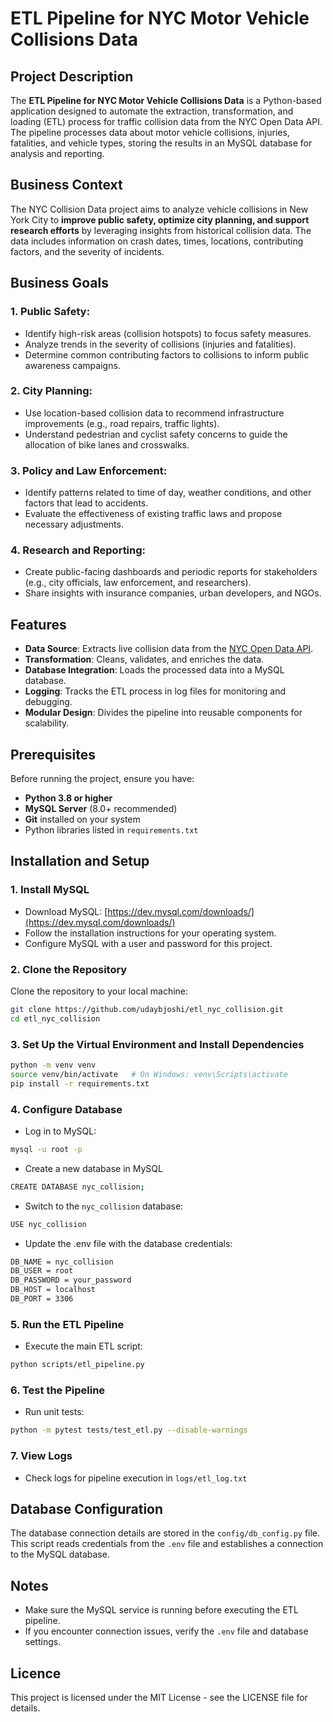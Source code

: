 # ETL Pipeline for NYC Motor Vehicle Collisions Data

## Project Description
The **ETL Pipeline for NYC Motor Vehicle Collisions Data** is a Python-based application designed to automate the extraction, transformation, and loading (ETL) process for traffic collision data from the NYC Open Data API. The pipeline processes data about motor vehicle collisions, injuries, fatalities, and vehicle types, storing the results in an MySQL database for analysis and reporting.

## Business Context
The NYC Collision Data project aims to analyze vehicle collisions in New York City to **improve public safety, optimize city planning, and support research efforts** by leveraging insights from historical collision data. The data includes information on crash dates, times, locations, contributing factors, and the severity of incidents.

## Business Goals
### 1. Public Safety:
- Identify high-risk areas (collision hotspots) to focus safety measures.
- Analyze trends in the severity of collisions (injuries and fatalities).
- Determine common contributing factors to collisions to inform public awareness campaigns.
### 2. City Planning:
- Use location-based collision data to recommend infrastructure improvements (e.g., road repairs, traffic lights).
- Understand pedestrian and cyclist safety concerns to guide the allocation of bike lanes and crosswalks.
### 3. Policy and Law Enforcement:
- Identify patterns related to time of day, weather conditions, and other factors that lead to accidents.
- Evaluate the effectiveness of existing traffic laws and propose necessary adjustments.
### 4. Research and Reporting:
- Create public-facing dashboards and periodic reports for stakeholders (e.g., city officials, law enforcement, and researchers).
- Share insights with insurance companies, urban developers, and NGOs.

## Features
- **Data Source**: Extracts live collision data from the [NYC Open Data API](https://data.cityofnewyork.us/resource/h9gi-nx95.json).
- **Transformation**: Cleans, validates, and enriches the data.
- **Database Integration**: Loads the processed data into a MySQL database.
- **Logging**: Tracks the ETL process in log files for monitoring and debugging.
- **Modular Design**: Divides the pipeline into reusable components for scalability.

## Prerequisites
Before running the project, ensure you have:
- **Python 3.8 or higher**
- **MySQL Server** (8.0+ recommended) 
- **Git** installed on your system
- Python libraries listed in `requirements.txt`

## Installation and Setup

### 1. Install MySQL
- Download MySQL: [https://dev.mysql.com/downloads/](https://dev.mysql.com/downloads/)
- Follow the installation instructions for your operating system.
- Configure MySQL with a user and password for this project.

### 2. Clone the Repository
Clone the repository to your local machine:
```bash
git clone https://github.com/udaybjoshi/etl_nyc_collision.git
cd etl_nyc_collision
```

### 3. Set Up the Virtual Environment and Install Dependencies
```bash
python -m venv venv
source venv/bin/activate   # On Windows: venv\Scripts\activate
pip install -r requirements.txt
```

### 4. Configure Database
- Log in to MySQL:
```bash
mysql -u root -p
```
- Create a new database in MySQL
```bash 
CREATE DATABASE nyc_collision;
```
- Switch to the `nyc_collision` database:
```bash
USE nyc_collision
```

- Update the .env file with the database credentials:
```bash
DB_NAME = nyc_collision
DB_USER = root
DB_PASSWORD = your_password
DB_HOST = localhost
DB_PORT = 3306
```

### 5. Run the ETL Pipeline
- Execute the main ETL script:
```bash
python scripts/etl_pipeline.py
```

### 6. Test the Pipeline
- Run unit tests:
```bash
python -m pytest tests/test_etl.py --disable-warnings
```

### 7. View Logs
- Check logs for pipeline execution in `logs/etl_log.txt`

## Database Configuration
The database connection details are stored in the `config/db_config.py` file. This script reads credentials from the `.env` file and establishes a connection to the MySQL database.

## Notes
- Make sure the MySQL service is running before executing the ETL pipeline.
- If you encounter connection issues, verify the `.env` file and database settings.

## Licence
This project is licensed under the MIT License - see the LICENSE file for details.



